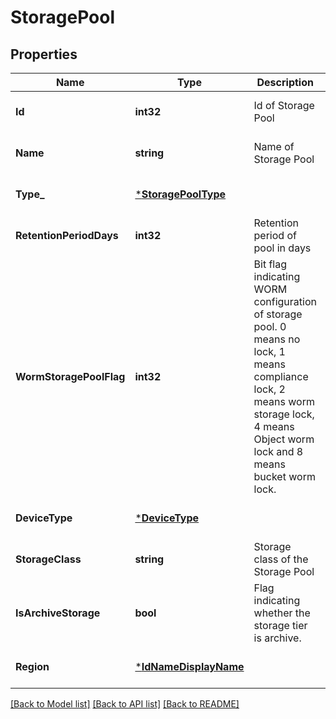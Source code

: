 # StoragePool

## Properties
Name | Type | Description | Notes
------------ | ------------- | ------------- | -------------
**Id** | **int32** | Id of Storage Pool | [optional] [default to null]
**Name** | **string** | Name of Storage Pool | [optional] [default to null]
**Type_** | [***StoragePoolType**](StoragePoolType.md) |  | [optional] [default to null]
**RetentionPeriodDays** | **int32** | Retention period of pool in days | [optional] [default to null]
**WormStoragePoolFlag** | **int32** | Bit flag indicating WORM configuration of storage pool. 0 means no lock, 1 means compliance lock, 2 means worm storage lock, 4 means Object worm lock and 8 means bucket worm lock. | [optional] [default to null]
**DeviceType** | [***DeviceType**](DeviceType.md) |  | [optional] [default to null]
**StorageClass** | **string** | Storage class of the Storage Pool | [optional] [default to null]
**IsArchiveStorage** | **bool** | Flag indicating whether the storage tier is archive. | [optional] [default to null]
**Region** | [***IdNameDisplayName**](IdNameDisplayName.md) |  | [optional] [default to null]

[[Back to Model list]](../README.md#documentation-for-models) [[Back to API list]](../README.md#documentation-for-api-endpoints) [[Back to README]](../README.md)

